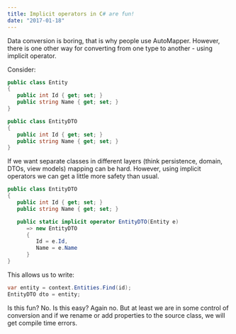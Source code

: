 ```yaml
---
title: Implicit operators in C# are fun!
date: "2017-01-18"
---
```


Data conversion is boring, that is why people use AutoMapper. However, there is one other way for converting from one type to another - using implicit operator.

Consider:

```csharp
public class Entity
{
   public int Id { get; set; }
   public string Name { get; set; }
}

public class EntityDTO
{
   public int Id { get; set; }
   public string Name { get; set; }
}
```

If we want separate classes in different layers (think persistence, domain, DTOs, view models) mapping can be hard. However, using implicit operators we can get a little more safety than usual.

```csharp
public class EntityDTO
{
   public int Id { get; set; }
   public string Name { get; set; }

   public static implicit operator EntityDTO(Entity e)
      => new EntityDTO
      {
         Id = e.Id,
         Name = e.Name
      }
}
```

This allows us to write:

```csharp
var entity = context.Entities.Find(id);
EntityDTO dto = entity;
```

Is this fun? No. Is this easy? Again no.
But at least we are in some control of conversion and if we rename or add properties to the source class, we will get compile time errors.
